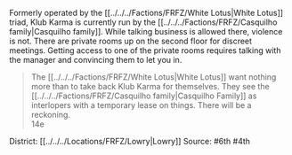 Formerly operated by the [[../../../Factions/FRFZ/White Lotus|White Lotus]] triad, Klub Karma is currently run by the [[../../../Factions/FRFZ/Casquilho family|Casquilho family]]. While talking business is allowed there, violence is not. There are private rooms up on the second floor for discreet meetings. Getting access to one of the private rooms requires talking with the manager and convincing them to let you in.  

> The [[../../../Factions/FRFZ/White Lotus|White Lotus]] want nothing more than to take back Klub Karma for themselves. They see the [[../../../Factions/FRFZ/Casquilho family|Casquilho Family]] as interlopers with a temporary lease on things. There will be a reckoning.  
> 14e

District: [[../../../Locations/FRFZ/Lowry|Lowry]]
Source: #6th #4th